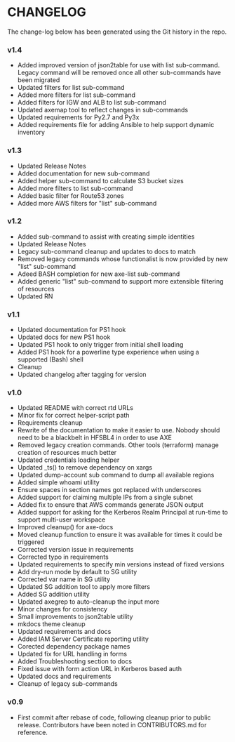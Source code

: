 # CHANGELOG

The change-log below has been generated using the Git history in the repo.


### v1.4

 - Added improved version of json2table for use with list sub-command. Legacy command will be removed once all other sub-commands have been migrated
 - Updated filters for list sub-command
 - Added more filters for list sub-command
 - Added filters for IGW and ALB to list sub-command
 - Updated axemap tool to reflect changes in sub-commands
 - Updated requirements for Py2.7 and Py3x
 - Added requirements file for adding Ansible to help support dynamic inventory

### v1.3

 - Updated Release Notes
 - Added documentation for new sub-command
 - Added helper sub-command to calculate S3 bucket sizes
 - Added more filters to list sub-command
 - Added basic filter for Route53 zones
 - Added more AWS filters for "list" sub-command

### v1.2

 - Added sub-command to assist with creating simple identities
 - Updated Release Notes
 - Legacy sub-command cleanup and updates to docs to match
 - Removed legacy commands whose functionalist is now provided by new "list" sub-command
 - Adeed BASH completion for new axe-list sub-command
 - Added generic "list" sub-command to support more extensible filtering of resources
 - Updated RN

### v1.1

 - Updated documentation for PS1 hook
 - Updated docs for new PS1 hook
 - Updated PS1 hook to only trigger from initial shell loading
 - Added PS1 hook for a powerline type experience when using a supported (Bash) shell
 - Cleanup
 - Updated changelog after tagging for version

### v1.0

 - Updated README with correct rtd URLs
 - Minor fix for correct helper-script path
 - Requirements cleanup
 - Rewrite of the documentation to make it easier to use. Nobody should need to be a blackbelt in HFSBL4 in order to use AXE
 - Removed legacy creation commands. Other tools (terraform) manage creation of resources much better
 - Updated credentials loading helper
 - Updated _ts() to remove dependency on xargs
 - Updated dump-account sub command to dump all available regions
 - Added simple whoami utility
 - Ensure spaces in section names got replaced with underscores
 - Added support for claiming multiple IPs from a single subnet
 - Added fix to ensure that AWS commands generate JSON output
 - Added support for asking for the Kerberos Realm Principal at run-time to support multi-user workspace
 - Improved cleanup() for axe-docs
 - Moved cleanup function to ensure it was available for times it could be triggered
 - Corrected version issue in requirements
 - Corrected typo in requirements
 - Updated requirements to specify min versions instead of fixed versions
 - Add dry-run mode by default to SG utility
 - Corrected var name in SG utility
 - Updated SG addition tool to apply more filters
 - Added SG addition utility
 - Updated axegrep to auto-cleanup the input more
 - Minor changes for consistency
 - Small improvements to json2table utility
 - mkdocs theme cleanup
 - Updated requirements and docs
 - Added IAM Server Certificate reporting utility
 - Corected dependency package names
 - Updated fix for URL handling in forms
 - Added Troubleshooting section to docs
 - Fixed issue with form action URL in Kerberos based auth
 - Updated docs and requirements
 - Cleanup of legacy sub-commands

### v0.9

 - First commit after rebase of code, following cleanup prior to public release. Contributors have been noted in CONTRIBUTORS.md for reference.
